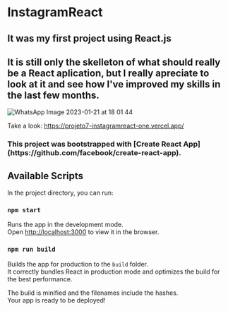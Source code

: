 <h1>InstagramReact</h1>

<h2>It was my first project using React.js</h2> 
<h2>It is still only the skelleton of what should really be a React aplication, but I really apreciate to look at it and see how I've improved my skills in the last few months.</h2>


![WhatsApp Image 2023-01-21 at 18 01 44](https://user-images.githubusercontent.com/106840825/213887021-5f4aca1b-898f-495c-b85e-0f5c9ef7a823.jpeg)

Take a look: https://projeto7-instagramreact-one.vercel.app/


<h3>This project was bootstrapped with [Create React App](https://github.com/facebook/create-react-app).</h3>

## Available Scripts

In the project directory, you can run:

### `npm start`

Runs the app in the development mode.\
Open [http://localhost:3000](http://localhost:3000) to view it in the browser.

### `npm run build`

Builds the app for production to the `build` folder.\
It correctly bundles React in production mode and optimizes the build for the best performance.

The build is minified and the filenames include the hashes.\
Your app is ready to be deployed!
